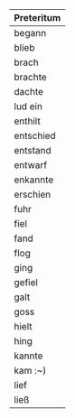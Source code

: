 | Preteritum |
| --------------- |
| begann |
| blieb |
| brach |
| brachte |
| dachte |
| lud ein |
| enthilt |
| entschied |
| entstand |
| entwarf |
| enkannte |
| erschien |
| fuhr |
| fiel |
| fand |
| flog |
| ging |
| gefiel |
| galt |
| goss |
| hielt |
| hing |
| kannte |
| kam :~) |
| lief |
| ließ |
